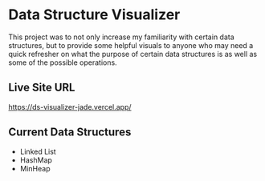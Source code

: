 # Data Structure Visualizer

This project was to not only increase my familiarity with certain data structures,
but to provide some helpful visuals to anyone who may need a quick refresher on what
the purpose of certain data structures is as well as some of the possible operations.

## Live Site URL

https://ds-visualizer-jade.vercel.app/

## Current Data Structures

- Linked List
- HashMap
- MinHeap
